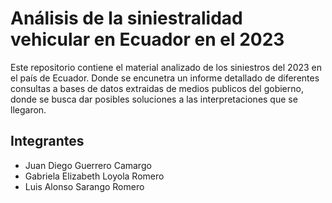 # Análisis de la siniestralidad vehicular en Ecuador en el 2023

Este repositorio contiene el material analizado de los siniestros del 2023 en el país de Ecuador. Donde se encunetra un informe detallado de diferentes consultas a bases de datos extraidas de medios publicos del gobierno, donde se busca dar posibles soluciones a las interpretaciones que se llegaron.

## Integrantes

- Juan Diego Guerrero Camargo
- Gabriela Elizabeth Loyola Romero
- Luis Alonso Sarango Romero 